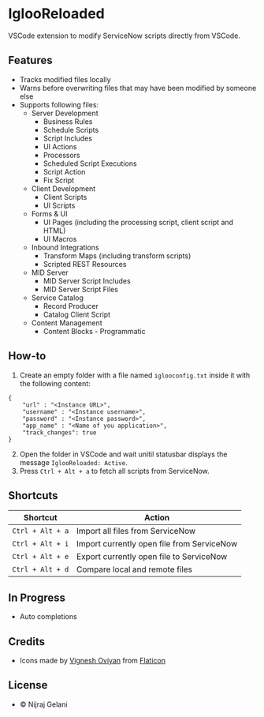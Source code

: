 # IglooReloaded

VSCode extension to modify ServiceNow scripts directly from VSCode.

## Features

- Tracks modified files locally
- Warns before overwriting files that may have been modified by someone else
- Supports following files:
  - Server Development
    - Business Rules
    - Schedule Scripts
    - Script Includes
    - UI Actions
    - Processors
    - Scheduled Script Executions
    - Script Action
    - Fix Script
  - Client Development
    - Client Scripts
    - UI Scripts
  - Forms & UI
    - UI Pages (including the processing script, client script and HTML)
    - UI Macros
  - Inbound Integrations
    - Transform Maps (including transform scripts)
    - Scripted REST Resources
  - MID Server
    - MID Server Script Includes
    - MID Server Script Files
  - Service Catalog
    - Record Producer
    - Catalog Client Script
  - Content Management
    - Content Blocks - Programmatic

## How-to

1. Create an empty folder with a file named `iglooconfig.txt` inside it with the
   following content:
```
{
    "url" : "<Instance URL>",
    "username" : "<Instance username>",
    "password" : "<Instance password>",
    "app_name" : "<Name of you application>",
    "track_changes": true
}
```
2. Open the folder in VSCode and wait unitil statusbar displays the message
   `IglooReloaded: Active`.
3. Press `Ctrl + Alt + a` to fetch all scripts from ServiceNow.


## Shortcuts

| Shortcut         | Action                                     |
|------------------|--------------------------------------------|
| `Ctrl + Alt + a` | Import all files from ServiceNow           |
| `Ctrl + Alt + i` | Import currently open file from ServiceNow |
| `Ctrl + Alt + e` | Export currently open file to ServiceNow   |
| `Ctrl + Alt + d` | Compare local and remote files             |

## In Progress

- Auto completions

## Credits
- Icons made by [Vignesh Oviyan](https://www.flaticon.com/authors/vignesh-oviyan) from [Flaticon](https://www.flaticon.com/)

## License
- &copy; Nijraj Gelani